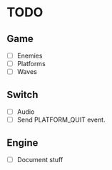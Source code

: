 # TODO

## Game

- [ ] Enemies
- [ ] Platforms
- [ ] Waves

## Switch

- [ ] Audio
- [ ] Send PLATFORM_QUIT event.

## Engine

- [ ] Document stuff

